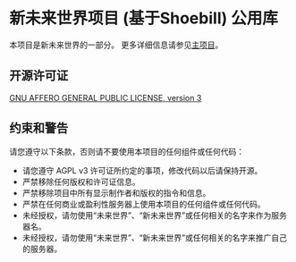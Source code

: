 新未来世界项目 (基于Shoebill) 公用库
=================
本项目是新未来世界的一部分。
更多详细信息请参见[主项目](https://github.com/GTAUN/wl-gamemode)。

开源许可证
-----------------
[GNU AFFERO GENERAL PUBLIC LICENSE, version 3](http://www.gnu.org/licenses/agpl-3.0.html)

约束和警告
-----------------
请您遵守以下条款，否则请不要使用本项目的任何组件或任何代码：
* 请您遵守 AGPL v3 许可证所约定的事项，修改代码以后请保持开源。
* 严禁移除任何版权和许可证信息。
* 严禁移除项目中所有显示制作者和版权的指令和信息。
* 严禁在任何商业或盈利性服务器上使用本项目的任何组件或任何代码。
* 未经授权，请勿使用“未来世界”、“新未来世界”或任何相关的名字来作为服务器名。
* 未经授权，请勿使用“未来世界”、“新未来世界”或任何相关的名字来推广自己的服务器。
